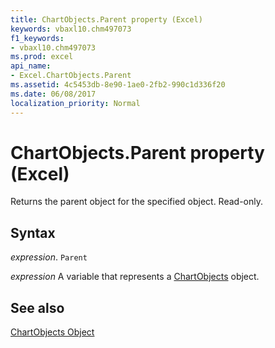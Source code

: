 ```yaml
---
title: ChartObjects.Parent property (Excel)
keywords: vbaxl10.chm497073
f1_keywords:
- vbaxl10.chm497073
ms.prod: excel
api_name:
- Excel.ChartObjects.Parent
ms.assetid: 4c5453db-8e90-1ae0-2fb2-990c1d336f20
ms.date: 06/08/2017
localization_priority: Normal
---
```



# ChartObjects.Parent property (Excel)

Returns the parent object for the specified object. Read-only.


## Syntax

_expression_. `Parent`

_expression_ A variable that represents a [ChartObjects](Excel.ChartObjects.md) object.


## See also


[ChartObjects Object](Excel.ChartObjects.md)

